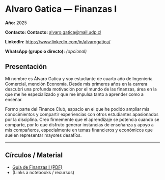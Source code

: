 # Alvaro Gatica — Finanzas I

  
**Año:** 2025 

**Contacto:** **Contacto:** [alvaro.gatica@mail.udp.cl](mailto:alvaro.gatica@mail.udp.cl?subject=Consulta%20Tutor%C3%ADas%20Finanzas%20I)

**LinkedIn:** https://www.linkedin.com/in/alvarogatica/
  
**WhatsApp (grupo o directo):** _(opcional)_

## Presentación
Mi nombre es Álvaro Gatica y soy estudiante de cuarto año de Ingeniería Comercial, mención Economía.
Desde mis primeros años en la carrera descubrí una profunda motivación por el mundo de las finanzas, área en la que me he especializado y que me impulsa tanto a aprender como a enseñar.

Formo parte del Finance Club, espacio en el que he podido ampliar mis conocimientos y compartir experiencias con otros estudiantes apasionados por la disciplina.
Creo firmemente que el aprendizaje se potencia cuando se comparte, por lo que disfruto generar instancias de enseñanza y apoyo a mis compañeros,
especialmente en temas financieros y económicos que suelen representar mayores desafíos.

---

## Círculos / Material
- [Guía de Finanzas I (PDF)](../../../../assets/pdf/finanzas1/Finanzas_I-12.pdf)
- (Links a notebooks / recursos)

